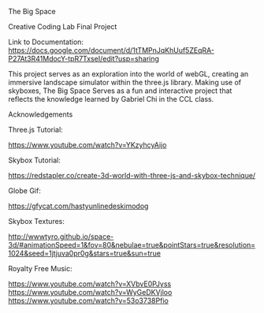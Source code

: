 The Big Space

Creative Coding Lab Final Project

Link to Documentation:
https://docs.google.com/document/d/1tTMPnJqKhUuf5ZEqRA-P27At3R41MdocY-tpR7TxseI/edit?usp=sharing

This project serves as an exploration into the world of webGL, creating an immersive landscape simulator 
within the three.js library. Making use of skyboxes, The Big Space Serves as a fun and interactive project
that reflects the knowledge learned by Gabriel Chi in the CCL class. 







Acknowledgements

Three.js Tutorial:

https://www.youtube.com/watch?v=YKzyhcyAijo

Skybox Tutorial:

https://redstapler.co/create-3d-world-with-three-js-and-skybox-technique/

Globe Gif:

https://gfycat.com/hastyunlinedeskimodog

Skybox Textures:

http://wwwtyro.github.io/space-3d/#animationSpeed=1&fov=80&nebulae=true&pointStars=true&resolution=1024&seed=1jtjuva0pr0g&stars=true&sun=true

Royalty Free Music:

https://www.youtube.com/watch?v=XVbvE0PJyss
https://www.youtube.com/watch?v=WyGeDKVjloo
https://www.youtube.com/watch?v=53o3738Pfio
